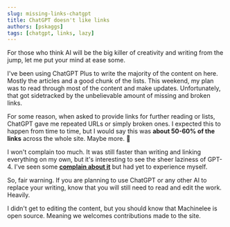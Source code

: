 ```yaml
---
slug: missing-links-chatgpt
title: ChatGPT doesn't like links
authors: [pskaggs]
tags: [chatgpt, links, lazy]
---
```


For those who think AI will be the big killer of creativity and writing from the jump, let me put your mind at ease some.  

I've been using ChatGPT Plus to write the majority of the content on here. Mostly the articles and a good chunk of the lists. This weekend, my plan was to read through most of the content and make updates. Unfortunately, that got sidetracked by the unbelievable amount of missing and broken links.

For some reason, when asked to provide links for further reading or lists, ChatGPT gave me repeated URLs or simply broken ones. I expected this to happen from time to time, but I would say this was **about 50-60% of the links** across the whole site. Maybe more. 🤷

I won't complain too much. It was still faster than writing and linking everything on my own, but it's interesting to see the sheer laziness of GPT-4. I've seen some [**complain about it**](https://www.reddit.com/r/ChatGPTPro/comments/186hdd7/gpt_4_is_super_lazy_recently/) but had yet to experience myself. 

So, fair warning. If you are planning to use ChatGPT or any other AI to replace your writing, know that you will still need to read and edit the work. Heavily. 

I didn't get to editing the content, but you should know that Machinelee is open source. Meaning we welcomes contributions made to the site. 